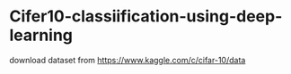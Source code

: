 # Cifer10-classiification-using-deep-learning

download dataset from https://www.kaggle.com/c/cifar-10/data
